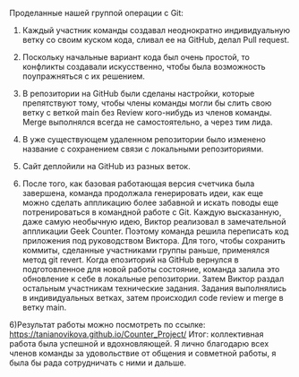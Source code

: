 Проделанные нашей группой операции с Git:

1) Каждый участник команды создавал неоднократно индивидуальную ветку со своим куском кода, сливал ее на GitHub, делал Pull request. 

2) Поскольку начальные вариант кода был очень простой, то конфликты создавали искусственно, чтобы была возможность поупражняться с их решением. 

3) В репозитории на GitHub были сделаны настройки, которые препятствуют тому, чтобы члены команды могли бы слить свою ветку с веткой main без Review  кого-нибудь из членов команды. Merge выполнялся всегда не самостоятельно, а через тим лида. 

4) В уже существующем удаленном репозитории было изменено название с сохранением связи с локальными репозиториями.  

5) Сайт деплойили на GitHub из разных веток. 

6) После того, как базовая работающая версия счетчика была завершена, команда продолжала генерировать идеи, как еще можно сделать аппликацию более забавной и искать поводы еще потренироваться в командной работе с Git. Каждую высказанную, даже самую необычную идею, Виктор реализовал в замечательной аппликации Geek Counter. Поэтому команда решила переписать код приложения под руководством Виктора. Для того, чтобы сохранить коммиты, сделанные участниками группы раньше, применялся метод git revert. Когда епозиторий на GitHub вернулся в подготовленное для новой работы состояние, команда залила это обновление к себе в локальные репозитории.  Затем Виктор раздал остальным участникам технические задания. Задания выполнялись в индивидуальных ветках, затем происходил code review и merge в ветку main. 

6)Результат работы можно посмотреть по ссылке: https://tanianovikova.github.io/Counter_Project/
Итог: коллективная работа была успешной и вдохновляющей. Я лично благодарю всех членов команды за удовольствие от общения и совметной работы, я была бы рада сотрудничать с ними и дальше. 